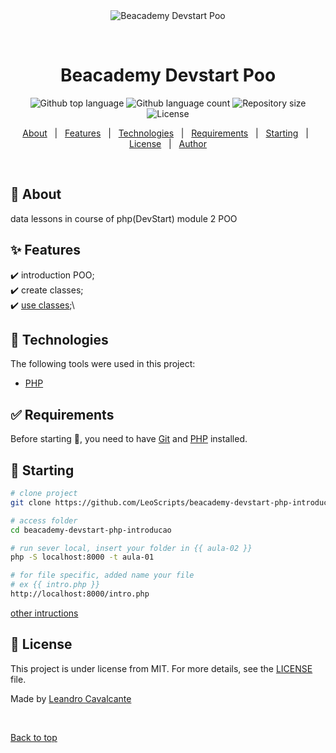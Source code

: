 <div align="center" id="top"> 
  <img src="./.github/app.gif" alt="Beacademy Devstart Poo" />

  &#xa0;

  <!-- <a href="https://beacademydevstartpoo.netlify.app">Demo</a> -->
</div>

<h1 align="center">Beacademy Devstart Poo</h1>

<p align="center">
  <img alt="Github top language" src="https://img.shields.io/github/languages/top/LeoScripts/beacademy-devstart-poo?color=56BEB8">

  <img alt="Github language count" src="https://img.shields.io/github/languages/count/LeoScripts/beacademy-devstart-poo?color=56BEB8">

  <img alt="Repository size" src="https://img.shields.io/github/repo-size/LeoScripts/beacademy-devstart-poo?color=56BEB8">

  <img alt="License" src="https://img.shields.io/github/license/LeoScripts/beacademy-devstart-poo?color=56BEB8">

  <!-- <img alt="Github issues" src="https://img.shields.io/github/issues/LeoScripts/beacademy-devstart-poo?color=56BEB8" /> -->

  <!-- <img alt="Github forks" src="https://img.shields.io/github/forks/LeoScripts/beacademy-devstart-poo?color=56BEB8" /> -->

  <!-- <img alt="Github stars" src="https://img.shields.io/github/stars/LeoScripts/beacademy-devstart-poo?color=56BEB8" /> -->
</p>

<!-- Status -->

<!-- <h4 align="center"> 
	🚧  Beacademy Devstart Poo 🚀 Under construction...  🚧
</h4> 

<hr> -->

<p align="center">
  <a href="#dart-about">About</a> &#xa0; | &#xa0; 
  <a href="#sparkles-features">Features</a> &#xa0; | &#xa0;
  <a href="#rocket-technologies">Technologies</a> &#xa0; | &#xa0;
  <a href="#white_check_mark-requirements">Requirements</a> &#xa0; | &#xa0;
  <a href="#checkered_flag-starting">Starting</a> &#xa0; | &#xa0;
  <a href="#memo-license">License</a> &#xa0; | &#xa0;
  <a href="https://github.com/LeoScripts" target="_blank">Author</a>
</p>

<br>

## :dart: About ##

data lessons in course of php(DevStart) module 2 POO

## :sparkles: Features ##

:heavy_check_mark: introduction POO;\
:heavy_check_mark: create classes;\
:heavy_check_mark: [use classes](./modulo-2/aula-01/intro.php);\



## :rocket: Technologies ##

The following tools were used in this project:
- [PHP](https://www.php.net/)


## :white_check_mark: Requirements ##

Before starting :checkered_flag:, you need to have [Git](https://git-scm.com) and [PHP](https://www.php.net/) installed.

## :checkered_flag: Starting ##
```bash
# clone project
git clone https://github.com/LeoScripts/beacademy-devstart-php-introducao.git

# access folder
cd beacademy-devstart-php-introducao

# run sever local, insert your folder in {{ aula-02 }} 
php -S localhost:8000 -t aula-01

# for file specific, added name your file 
# ex {{ intro.php }}
http://localhost:8000/intro.php

```
[other intructions](./doc.md) 
## :memo: License ##

This project is under license from MIT. For more details, see the [LICENSE](LICENSE.md) file.


Made by <a href="https://github.com/LeoScripts" target="_blank">Leandro Cavalcante</a>

&#xa0;

<a href="#top">Back to top</a>